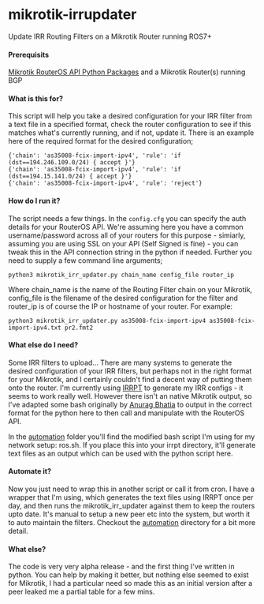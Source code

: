 # mikrotik-irrupdater
Update IRR Routing Filters on a Mikrotik Router running ROS7+

#### Prerequisits

[Mikrotik RouterOS API Python Packages](https://pypi.org/project/RouterOS-api/) and a Mikrotik Router(s) running BGP

#### What is this for?

This script will help you take a desired configuration for your IRR filter from a text file in a specified format, check the router configuration to see if this matches what's currently running, and if not, update it.  There is an example here of the required format for the desired configuration;

```
{'chain': 'as35008-fcix-import-ipv4', 'rule': 'if (dst==194.246.109.0/24) { accept }'}
{'chain': 'as35008-fcix-import-ipv4', 'rule': 'if (dst==194.15.141.0/24) { accept }'}
{'chain': 'as35008-fcix-import-ipv4', 'rule': 'reject'}
````
#### How do I run it?

The script needs a few things.  In the ```config.cfg``` you can specify the auth details for your RouterOS API.  We're assuming here you have a common username/password across all of your routers for this purpose - simiarly, assuming you are using SSL on your API (Self Signed is fine) - you can tweak this in the API connection string in the python if needed.  Further you need to supply a few command line arguments;
````
python3 mikrotik_irr_updater.py chain_name config_file router_ip
````
Where chain_name is the name of the Routing Filter chain on your Mikrotik, config_file is the filename of the desired configuration for the filter and router_ip is of course the IP or hostname of your router.  For example:
````
python3 mikrotik_irr_updater.py as35008-fcix-import-ipv4 as35008-fcix-import-ipv4.txt pr2.fmt2
````

#### What else do I need?

Some IRR filters to upload...  There are many systems to generate the desired configuration of your IRR filters, but perhaps not in the right format for your Mikrotik, and I certainly couldn't find a decent way of putting them onto the router.  I'm currently using [IRRPT](https://github.com/6connect/irrpt) to generate my IRR configs - it seems to work really well.  However there isn't an native Mikrotik output, so I've adapted some bash originally by [Anurag Bhatia](https://anuragbhatia.com/2017/04/networking/isp-column/route-filter-generation-for-mikrotik-routeros-via-irr/) to output in the correct format for the python here to then call and manipulate with the RouterOS API.

In the [automation](automation) folder you'll find the modified bash script I'm using for my network setup: ros.sh.  If you place this into your irrpt directory, it'll generate text files as an output which can be used with the python script here.

#### Automate it?

Now you just need to wrap this in another script or call it from cron.  I have a wrapper that I'm using, which generates the text files using IRRPT once per day, and then runs the mikrotik_irr_updater against them to keep the routers upto date.  It's manual to setup a new peer etc into the system, but worth it to auto maintain the filters.  Checkout the [automation](automation) directory for a bit more detail.

#### What else?

The code is very very alpha release - and the first thing I've written in python.  You can help by making it better, but nothing else seemed to exist for Mikrotik, I had a particular need so made this as an initial version after a peer leaked me a partial table for a few mins.
